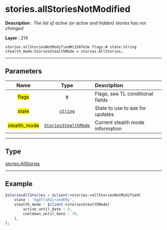 # stories.allStoriesNotModified

**Description** : *The list of active \(or active and hidden\) stories has not changed*

**Layer** : 214

```tl
stories.allStoriesNotModified#1158fe3e flags:# state:string stealth_mode:StoriesStealthMode = stories.AllStories;
```

---

## Parameters

| Name | Type | Description |
| :---: | :---: | :--- |
| <mark>flags</mark> | [`#`](type/#) | Flags, see TL conditional fields |
| <mark>state</mark> | [`string`](type/string) | State to use to ask for updates |
| <mark>stealth_mode</mark> | [`StoriesStealthMode`](type/StoriesStealthMode) | Current stealth mode information |

---

## Type

[stories.AllStories](type/stories.AllStories)

---

## Example

```php
$storiesAllStories = $client->stories->allStoriesNotModified(
	state : '6geTlsRZcrum3K9y',
	stealth_mode : $client->storiesStealthMode(
		active_until_date : 8,
		cooldown_until_date : 78,
	),
);
```